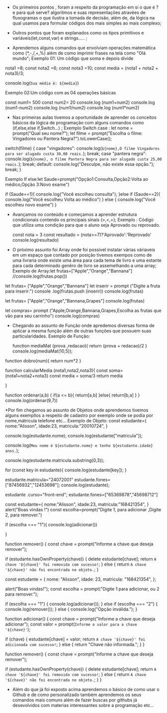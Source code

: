* Os primeiros pontos , foram a respeito da programação em si o que é ?  e para quê serve? algoritmos e suas representações atravées de fluxogramas o que ilustra a tomada de decisão, além de, da lógica na qual usamos para formular códigos dos mais simples ao mais complexo;
  
* Outros pontos que foram explanados como os  tipos primitivos e  variáveis(let,const,var) e strings..... ;

* Aprendemos alguns comandos que envolviam operações matemática como (*,-,/,+,%) além de como imprimir frases na tela como "Olá mundo";
 Exemplo 01: Um código que soma e depois divide

nota1 =8;
const nota2 =6;
const nota3 =10;
const media = (nota1 + nota2 + nota3)/3;

console.log(`Sua média é: ${media}`)

 Exemplo 02:Um código com as 04 operações básicas

  const num1= 500
 const num2= 20 
 console.log (num1+num2)
 console.log (num1-num2)
 console.log (num1/num2)
 console.log (num1*num2)

* Nas primeiras aulas tivemos a oportunidade de aprender os conceitos básicos da lógica de programação com alguns comandos como (if,else,else if,Switch...) ;
  Exemplo Switch case :
  let nome = prompt("Qual seu nome?");
let filme = prompt("Escolha o filme: Vingadores ou Pantera Negra?").toLowerCase();

switch(filme) {
  case "vingadores":
    console.log(`${nome},O filme Vingadores para ser alugado custa 30,00 reais.`);
    break;
  case "pantera negra":
    console.log(`${nome}, o filme Pantera Negra para ser alugado custa 25,00 reais.`);
    break;
  default:
    console.log("Desculpe, não existe essa opção.");
    break;
}

Exemplo If else:let Saude=prompt("Opção1:Consulta,Opção2:Volta ao médico,Opção 3:Novo exame")


if (Saude==1){
  console.log("Você escolheu consulta");
}else if (Saude==2){
  console.log("Você escolheu Volta ao médico")
} else {
  console.log("Você escolheu novo exame")
}

* Avançamos no conteúdo e começamos a aprender estrutura condicionais contendo os principais sinais (>,<,=);
  Exemplo : Código que utiliza uma condição para que o aluno seja Aprovado ou reprovado.

   const nota = 3
const resultado = (nota>=7)?'Aprovado':'Reprovado'
console.log(resultado)

* O próximo assunto foi Array onde foi possível instalar várias váriaveis em um espaço que contado por posição  tivemos exempos como de uma livraria onde existe uma área para cada tema de livro e uma estante para cada determinado genêro de livro se assemelhando a uma array;
Exemplo de Array:let frutas=["Apple","Orange","Bannana"]
//console.log(frutas.pop())

 let frutas= ["Apple","Orange","Bannana"]
 let inserir = prompt ("Digite a fruta para inserir:")
 console .log(frutas.push (inserir))
console.log(frutas)
 
let frutas= ["Apple","Orange","Bannana,Grapes"]
console.log(frutas)

let compras= prompt ("Apple,Orange,Bannana,Grapes,Escolha as frutas que vão para seu carrinho")
console.log(compras)

* Chegando ao assunto de Função onde apredemos diversas forma de aplicar a mesma função além de outras funções que possuem suas particularidades.
  Exemplo de Função:

  function mediaMat (prova ,redacao){
  return (prova + redacao)/2
}
console.log(mediaMat(10,5));

function dobro(num){
  return num*2
}

function calcularMedia (nota1,nota2,nota3){
  const soma= (nota1+nota2+nota3)
  const media = soma/3
  return media

}

function ordenar(a,b)
{
  if(a <= b){
    return[a,b]
  }else{
    return[b,a]
  }
}
console.log(ordenar(9,7))

*Por fim chegamos ao assunto de Objetos onde aprendemos tivemos alguns exempllos a respeito de cadastro por exemplo onde se podia por nome,mátricula telefone etc...
Exemplo de Objeto:
const estudante={
  nome:"Alisson",
  idade:23,
  matricula:"20010724",
}

console.log(estudante.nome);
 console.log(estudante["matricula"]);

console.log(`Meu nome é ${estudante.nome} e tenho ${estudante.idade} anos.`);

console.log(estudante.matricula.substring(0,3));

for (const key in estudante){
  console.log(estudante[key]);
}

estudante.matricula="24072001"
estudante.fones=["87456932","12453698"];
console.log(estudante);


estudante .curso="front-end";
estudante.fones=["65369878","45698712"]

 const estudante={
  nome:"Alisson",
  idade:23,
  matricula:"168421354",
}
 alert("Boas vindas !")
const escolha=prompt("Digite 1, para  adicionar ,Digite 2, para remover.")

if (escolha === "1"){
  console.log(adicionar())

}
  
 function remover() {
  const chave = prompt("Informe a chave que deseja remover");
  
  if (estudante.hasOwnProperty(chave)) {
    delete estudante[chave];
    return `A chave '${chave}' foi removida com sucesso!`;
  } else {
    return `A chave '${chave}' não foi encontrada no objeto.`;
  }

const estudante = {
  nome: "Alisson",
  idade: 23,
  matricula: "168421354",
};

alert("Boas vindas!");
const escolha = prompt("Digite 1 para adicionar, ou 2 para remover.");

if (escolha === "1") {
  console.log(adicionar());
} else if (escolha === "2") {
  console.log(remover());
} else {
  console.log("Opção inválida.");
}


function adicionar() {
  const chave = prompt("Informe a chave que deseja adicionar");
  const valor = prompt(`Informe o valor para a chave '${chave}'`);

  if (chave) {
    estudante[chave] = valor;
    return `A chave '${chave}' foi adicionada com sucesso!`;
  } else {
    return "Chave não informada.";
  }
}

function remover() {
  const chave = prompt("Informe a chave que deseja remover");

  if (estudante.hasOwnProperty(chave)) {
    delete estudante[chave];
    return `A chave '${chave}' foi removida com sucesso!`;
  } else {
    return `A chave '${chave}' não foi encontrada no objeto.`;
  }
}




* Além do que já foi exposto acima aprendemos o básico de como  usar o Github e de  como personalizado também aprendemos os seus comandos mais comuns além de fazer buscas por githubs já desevolvidos com materias interessantes sobre a programação etc...
